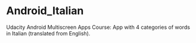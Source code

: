 # Android_Italian
Udacity Android Multiscreen Apps Course: App with 4 categories of words in Italian (translated from English).
